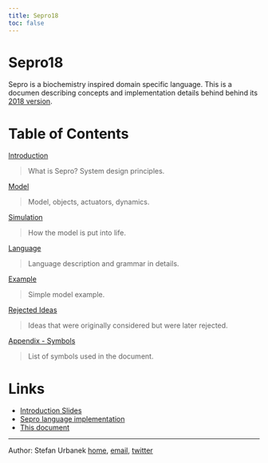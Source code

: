 ```yaml
---
title: Sepro18
toc: false
---
```


# Sepro18

Sepro is a biochemistry inspired domain specific language. This is a documen
describing concepts and implementation details behind behind its [2018
version](https://github.com/stiivi/sepro18/).

# Table of Contents

[Introduction](introduction.html)

> What is Sepro? System design principles. 

[Model](model.html)

> Model, objects, actuators, dynamics. 

[Simulation](simulation.html)

> How the model is put into life. 

[Language](language.html)

> Language description and grammar in details.

[Example](example-linker.html)

> Simple model example.

[Rejected Ideas](rejected_ideas.html)

> Ideas that were originally considered but were later rejected.

[Appendix - Symbols](appendix-symbols.html)

> List of symbols used in the document.

# Links

* [Introduction Slides](https://www.slideshare.net/Stiivi/sepro-introduction)
* [Sepro language implementation](https://github.com/stiivi/sepro18/)
* [This document](https://github.com/stiivi/sepro18-doc/)

----

Author: Stefan Urbanek [home](http://stiivi.com),
[email](mailto:stefan.urbanek@gmail.com), [twitter](https://twitter.com/stiivi)
